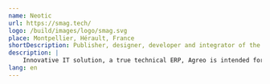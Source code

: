 ```yaml
---
name: Neotic
url: https://smag.tech/
logo: /build/images/logo/smag.svg
place: Montpellier, Hérault, France
shortDescription: Publisher, designer, developer and integrator of the Agreo solutions.
description: |
    Innovative IT solution, a true technical ERP, Agreo is intended for professionals in the agricultural and agri-food sectors for the technical management and control of production.
lang: en
---
```


